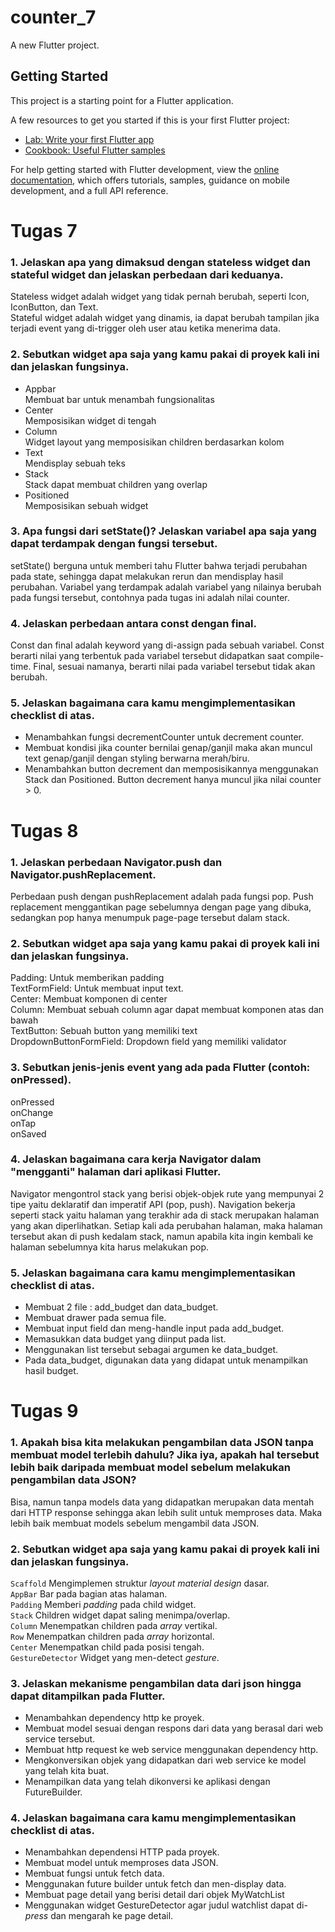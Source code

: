 # counter_7

A new Flutter project.

## Getting Started

This project is a starting point for a Flutter application.

A few resources to get you started if this is your first Flutter project:

- [Lab: Write your first Flutter app](https://docs.flutter.dev/get-started/codelab)
- [Cookbook: Useful Flutter samples](https://docs.flutter.dev/cookbook)

For help getting started with Flutter development, view the
[online documentation](https://docs.flutter.dev/), which offers tutorials,
samples, guidance on mobile development, and a full API reference.

# Tugas 7
### 1. Jelaskan apa yang dimaksud dengan stateless widget dan stateful widget dan jelaskan perbedaan dari keduanya.
Stateless widget adalah widget yang tidak pernah berubah, seperti Icon, IconButton, dan Text.<br>
Stateful widget adalah widget yang dinamis, ia dapat berubah tampilan jika terjadi event yang di-trigger oleh user atau ketika menerima data.
### 2. Sebutkan widget apa saja yang kamu pakai di proyek kali ini dan jelaskan fungsinya.
- Appbar<br>
Membuat bar untuk menambah fungsionalitas
- Center<br>
Memposisikan widget di tengah
- Column<br>
Widget layout yang memposisikan children berdasarkan kolom
- Text<br>
Mendisplay sebuah teks
- Stack<br>
Stack dapat membuat children yang overlap
- Positioned<br>
Memposisikan sebuah widget
### 3. Apa fungsi dari setState()? Jelaskan variabel apa saja yang dapat terdampak dengan fungsi tersebut.
setState() berguna untuk memberi tahu Flutter bahwa terjadi perubahan pada state, sehingga dapat melakukan rerun dan mendisplay hasil perubahan. Variabel yang terdampak adalah variabel yang nilainya berubah pada fungsi tersebut, contohnya pada tugas ini adalah nilai counter.
### 4. Jelaskan perbedaan antara const dengan final.
Const dan final adalah keyword yang di-assign pada sebuah variabel. Const berarti nilai yang terbentuk pada variabel tersebut didapatkan saat compile-time. Final, sesuai namanya, berarti nilai pada variabel tersebut tidak akan berubah.
### 5. Jelaskan bagaimana cara kamu mengimplementasikan checklist di atas.
- Menambahkan fungsi decrementCounter untuk decrement counter.
- Membuat kondisi jika counter bernilai genap/ganjil maka akan muncul text genap/ganjil dengan styling berwarna merah/biru.
- Menambahkan button decrement dan memposisikannya menggunakan Stack dan Positioned. Button decrement hanya muncul jika nilai counter > 0.

# Tugas 8
### 1. Jelaskan perbedaan Navigator.push dan Navigator.pushReplacement.
Perbedaan push dengan pushReplacement adalah pada fungsi pop. Push replacement menggantikan page sebelumnya dengan page yang dibuka, sedangkan pop hanya menumpuk page-page tersebut dalam stack. 

### 2. Sebutkan widget apa saja yang kamu pakai di proyek kali ini dan jelaskan fungsinya.
Padding: Untuk memberikan padding<br> 
TextFormField: Untuk membuat input text.<br>
Center: Membuat komponen di center <br>
Column: Membuat sebuah column agar dapat membuat komponen atas dan bawah<br> 
TextButton: Sebuah button yang memiliki text<br> 
DropdownButtonFormField: Dropdown field yang memiliki validator

### 3. Sebutkan jenis-jenis event yang ada pada Flutter (contoh: onPressed).
onPressed<br> onChange<br> onTap<br> onSaved<br>

### 4. Jelaskan bagaimana cara kerja Navigator dalam "mengganti" halaman dari aplikasi Flutter.
Navigator mengontrol stack yang berisi objek-objek rute yang mempunyai 2 tipe yaitu deklaratif dan imperatif API (pop, push). Navigation bekerja seperti stack yaitu halaman yang terakhir ada di stack merupakan halaman yang akan diperlihatkan. Setiap kali ada perubahan halaman, maka halaman tersebut akan di push kedalam stack, namun apabila kita ingin kembali ke halaman sebelumnya kita harus melakukan pop.

### 5. Jelaskan bagaimana cara kamu mengimplementasikan checklist di atas.
- Membuat 2 file : add_budget dan data_budget.
- Membuat drawer pada semua file.
- Membuat input field dan meng-handle input pada add_budget.
- Memasukkan data budget yang diinput pada list.
- Menggunakan list tersebut sebagai argumen ke data_budget.
- Pada data_budget, digunakan data yang didapat untuk menampilkan hasil budget.

# Tugas 9
### 1. Apakah bisa kita melakukan pengambilan data JSON tanpa membuat model terlebih dahulu? Jika iya, apakah hal tersebut lebih baik daripada membuat model sebelum melakukan pengambilan data JSON?
Bisa, namun tanpa models data yang didapatkan merupakan data mentah dari HTTP response sehingga akan lebih sulit untuk memproses data. Maka lebih baik membuat models sebelum mengambil data JSON. 

### 2. Sebutkan widget apa saja yang kamu pakai di proyek kali ini dan jelaskan fungsinya.
`Scaffold` Mengimplemen struktur *layout material design* dasar.<br>
`AppBar` Bar pada bagian atas halaman.<br>
`Padding` Memberi *padding* pada child widget.<br>
`Stack` Children widget dapat saling menimpa/overlap.<br>
`Column` Menempatkan children pada *array* vertikal.<br>
`Row` Menempatkan children pada *array* horizontal.<br>
`Center` Menempatkan child pada posisi tengah.<br>
`GestureDetector` Widget yang men-detect *gesture*.

### 3. Jelaskan mekanisme pengambilan data dari json hingga dapat ditampilkan pada Flutter.
- Menambahkan dependency http ke proyek.
- Membuat model sesuai dengan respons dari data yang berasal dari web service tersebut.
- Membuat http request ke web service menggunakan dependency http.
- Mengkonversikan objek yang didapatkan dari web service ke model yang telah kita buat.
- Menampilkan data yang telah dikonversi ke aplikasi dengan FutureBuilder.

### 4. Jelaskan bagaimana cara kamu mengimplementasikan checklist di atas.
- Menambahkan dependensi HTTP pada proyek.
- Membuat model untuk memproses data JSON.
- Membuat fungsi untuk fetch data.
- Menggunakan future builder untuk fetch dan men-display data.
- Membuat page detail yang berisi detail dari objek MyWatchList
- Menggunakan widget GestureDetector agar judul watchlist dapat di-*press* dan mengarah ke page detail.